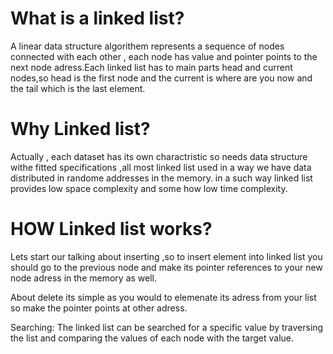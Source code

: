 # What is a linked list?
A linear data structure algorithem represents a sequence of nodes connected with each other , each node has value and pointer points to the next node adress.Each linked list has to main parts head and current nodes,so head is the first node and the current is where are you now and the tail which is the last element.

# Why Linked list?
Actually , each dataset has its own charactristic so needs data structure withe fitted specifications ,all most linked list used in a way we have data distributed in randome addresses in the memory. in a such way linked list provides low space complexity and some how low time complexity.


# HOW Linked list works?
Lets start our talking about inserting ,so to insert element into linked list you should go to the previous node and make its pointer references to your new node adress in the memory as well.

About delete its simple as you would to elemenate its adress from your list so make the pointer points at other adress.

Searching: The linked list can be searched for a specific value by traversing the list and comparing the values of each node with the target value.


